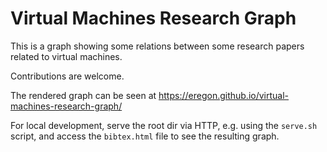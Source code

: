 # Virtual Machines Research Graph

This is a graph showing some relations between some research papers related to virtual machines.

Contributions are welcome.

The rendered graph can be seen at https://eregon.github.io/virtual-machines-research-graph/

For local development, serve the root dir via HTTP, e.g. using the `serve.sh` script,
and access the `bibtex.html` file to see the resulting graph.
